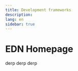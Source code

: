 ```yaml
---
title: Development frameworks
description:
lang: en
sidebar: true
---
```


# EDN Homepage

derp derp derp
